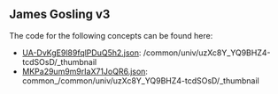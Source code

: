 ## James Gosling v3

The code for the following concepts can be found here: 

- [UA\-DvKgE9l89fqlPDuQ5h2.json](UA-DvKgE9l89fqlPDuQ5h2.json): /common/univ/uzXc8Y\_YQ9BHZ4\-tcdSOsD/\_thumbnail
- [MKPa29um9m9rIaX71JoQR6.json](MKPa29um9m9rIaX71JoQR6.json): common\_/common/univ/uzXc8Y\_YQ9BHZ4\-tcdSOsD/\_thumbnail
